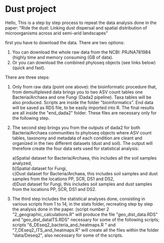 # Dust project

Hello,
This is a step by step process to repeat the data analysis done in the paper:
"Ride the dust: Linking dust dispersal and spatial distribution of microorganisms across arid semi-arid landscapes"

first you have to download the data.
There are two options:

1. You can download the whole raw data from the NCBI: PRJNA781984 (highly time and memory consuming (GB of data).
2. Or you can download the combined phyloseq objects (see links below) (quick and fast).


There are three steps: 
1. Only from raw data (point one above): the bioinformatic procedure that, from demultiplexed data brings you to two ASV count tables one Bacteria/Archaea and one Fungi (Dada2 pipeline). Taxa tables will be also produced. Scripts are inside the folder "bioinformatics". End data will be saved as RDS file, to be easily imported into R. The final results are all inside the "end_dada2" folder. These files are necessary only for the following step.

2. The second step brings you from the outputs of dada2 for both Bacteria/Archaea communities to phyloseq objects where ASV count tables, taxonomy and metadata of each condition are cleant and organized in the two different datasets (dust and soil).
The output will therefore create the four data sets used for statistical analysis: <br />

      a)Spatial dataset for Bacteria/Archaea, this includes all the soil samples analyzed,<br />
      b)Spatial dataset for Fungi,<br />
      c)Dust dataset for Bacteria/Archaea,  this includes soil samples and dust samples from the locations PP, SCR, DS1 and DS2,<br />
      d)Dust dataset for Fungi,  this includes soil samples and dust samples from the locations PP, SCR, DS1 and DS2.<br />

3. The third step includes the statistical analyses done, consisting in various scripts from 1 to 14, in the stats folder, recreating step by step the analysis done in the paper. (script number 2 "2_geographic_calculations.R" will produce the file "geo_dist_data.RDS" and "geo_dist_dataITS.RDS" necessary for some of the following scripts;
scripts "6_DEseq2_bacteria_and_heatmaps.R " and "7_DEseq2_ITS_and_heatmaps.R" will create all the files within the folder "data/Deseq2", also necessary for some of the scripts.


